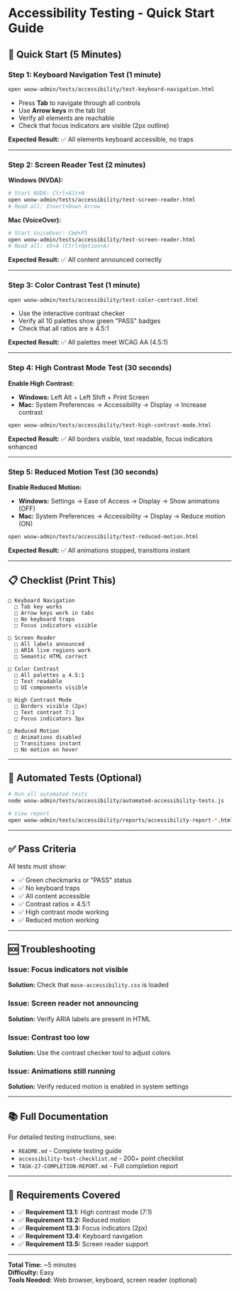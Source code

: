 # Accessibility Testing - Quick Start Guide

## 🚀 Quick Start (5 Minutes)

### Step 1: Keyboard Navigation Test (1 minute)
```bash
open woow-admin/tests/accessibility/test-keyboard-navigation.html
```
- Press **Tab** to navigate through all controls
- Use **Arrow keys** in the tab list
- Verify all elements are reachable
- Check that focus indicators are visible (2px outline)

**Expected Result:** ✅ All elements keyboard accessible, no traps

---

### Step 2: Screen Reader Test (2 minutes)

**Windows (NVDA):**
```bash
# Start NVDA: Ctrl+Alt+N
open woow-admin/tests/accessibility/test-screen-reader.html
# Read all: Insert+Down Arrow
```

**Mac (VoiceOver):**
```bash
# Start VoiceOver: Cmd+F5
open woow-admin/tests/accessibility/test-screen-reader.html
# Read all: VO+A (Ctrl+Option+A)
```

**Expected Result:** ✅ All content announced correctly

---

### Step 3: Color Contrast Test (1 minute)
```bash
open woow-admin/tests/accessibility/test-color-contrast.html
```
- Use the interactive contrast checker
- Verify all 10 palettes show green "PASS" badges
- Check that all ratios are ≥ 4.5:1

**Expected Result:** ✅ All palettes meet WCAG AA (4.5:1)

---

### Step 4: High Contrast Mode Test (30 seconds)

**Enable High Contrast:**
- **Windows:** Left Alt + Left Shift + Print Screen
- **Mac:** System Preferences → Accessibility → Display → Increase contrast

```bash
open woow-admin/tests/accessibility/test-high-contrast-mode.html
```

**Expected Result:** ✅ All borders visible, text readable, focus indicators enhanced

---

### Step 5: Reduced Motion Test (30 seconds)

**Enable Reduced Motion:**
- **Windows:** Settings → Ease of Access → Display → Show animations (OFF)
- **Mac:** System Preferences → Accessibility → Display → Reduce motion (ON)

```bash
open woow-admin/tests/accessibility/test-reduced-motion.html
```

**Expected Result:** ✅ All animations stopped, transitions instant

---

## 📋 Checklist (Print This)

```
□ Keyboard Navigation
  □ Tab key works
  □ Arrow keys work in tabs
  □ No keyboard traps
  □ Focus indicators visible

□ Screen Reader
  □ All labels announced
  □ ARIA live regions work
  □ Semantic HTML correct

□ Color Contrast
  □ All palettes ≥ 4.5:1
  □ Text readable
  □ UI components visible

□ High Contrast Mode
  □ Borders visible (2px)
  □ Text contrast 7:1
  □ Focus indicators 3px

□ Reduced Motion
  □ Animations disabled
  □ Transitions instant
  □ No motion on hover
```

---

## 🤖 Automated Tests (Optional)

```bash
# Run all automated tests
node woow-admin/tests/accessibility/automated-accessibility-tests.js

# View report
open woow-admin/tests/accessibility/reports/accessibility-report-*.html
```

---

## ✅ Pass Criteria

All tests must show:
- ✅ Green checkmarks or "PASS" status
- ✅ No keyboard traps
- ✅ All content accessible
- ✅ Contrast ratios ≥ 4.5:1
- ✅ High contrast mode working
- ✅ Reduced motion working

---

## 🆘 Troubleshooting

### Issue: Focus indicators not visible
**Solution:** Check that `mase-accessibility.css` is loaded

### Issue: Screen reader not announcing
**Solution:** Verify ARIA labels are present in HTML

### Issue: Contrast too low
**Solution:** Use the contrast checker tool to adjust colors

### Issue: Animations still running
**Solution:** Verify reduced motion is enabled in system settings

---

## 📚 Full Documentation

For detailed testing instructions, see:
- `README.md` - Complete testing guide
- `accessibility-test-checklist.md` - 200+ point checklist
- `TASK-27-COMPLETION-REPORT.md` - Full completion report

---

## 🎯 Requirements Covered

- ✅ **Requirement 13.1:** High contrast mode (7:1)
- ✅ **Requirement 13.2:** Reduced motion
- ✅ **Requirement 13.3:** Focus indicators (2px)
- ✅ **Requirement 13.4:** Keyboard navigation
- ✅ **Requirement 13.5:** Screen reader support

---

**Total Time:** ~5 minutes  
**Difficulty:** Easy  
**Tools Needed:** Web browser, keyboard, screen reader (optional)
